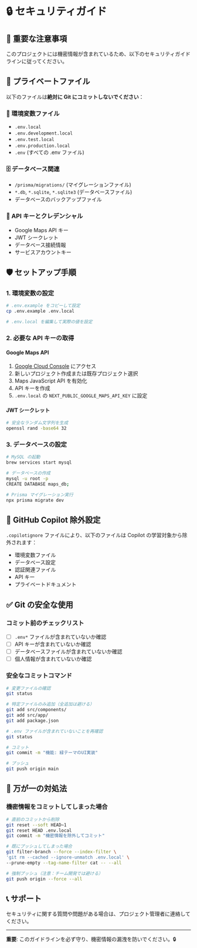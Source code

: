# 🔒 セキュリティガイド

## 🚨 重要な注意事項

このプロジェクトには機密情報が含まれているため、以下のセキュリティガイドラインに従ってください。

## 📁 プライベートファイル

以下のファイルは**絶対に Git にコミットしないでください**：

### 🔐 環境変数ファイル

- `.env.local`
- `.env.development.local`
- `.env.test.local`
- `.env.production.local`
- `.env` (すべての .env ファイル)

### 🗄️ データベース関連

- `/prisma/migrations/` (マイグレーションファイル)
- `*.db`, `*.sqlite`, `*.sqlite3` (データベースファイル)
- データベースのバックアップファイル

### 🔑 API キーとクレデンシャル

- Google Maps API キー
- JWT シークレット
- データベース接続情報
- サービスアカウントキー

## 🛡️ セットアップ手順

### 1. 環境変数の設定

```bash
# .env.example をコピーして設定
cp .env.example .env.local

# .env.local を編集して実際の値を設定
```

### 2. 必要な API キーの取得

#### Google Maps API

1. [Google Cloud Console](https://console.cloud.google.com/) にアクセス
2. 新しいプロジェクト作成または既存プロジェクト選択
3. Maps JavaScript API を有効化
4. API キーを作成
5. `.env.local` の `NEXT_PUBLIC_GOOGLE_MAPS_API_KEY` に設定

#### JWT シークレット

```bash
# 安全なランダム文字列を生成
openssl rand -base64 32
```

### 3. データベースの設定

```bash
# MySQL の起動
brew services start mysql

# データベースの作成
mysql -u root -p
CREATE DATABASE maps_db;

# Prisma マイグレーション実行
npx prisma migrate dev
```

## 🚫 GitHub Copilot 除外設定

`.copilotignore` ファイルにより、以下のファイルは Copilot の学習対象から除外されます：

- 環境変数ファイル
- データベース設定
- 認証関連ファイル
- API キー
- プライベートドキュメント

## ✅ Git の安全な使用

### コミット前のチェックリスト

- [ ] `.env*` ファイルが含まれていないか確認
- [ ] API キーが含まれていないか確認
- [ ] データベースファイルが含まれていないか確認
- [ ] 個人情報が含まれていないか確認

### 安全なコミットコマンド

```bash
# 変更ファイルの確認
git status

# 特定ファイルのみ追加（全追加は避ける）
git add src/components/
git add src/app/
git add package.json

# .env ファイルが含まれていないことを再確認
git status

# コミット
git commit -m "機能: 緑テーマのUI実装"

# プッシュ
git push origin main
```

## 🚨 万が一の対処法

### 機密情報をコミットしてしまった場合

```bash
# 直前のコミットから削除
git reset --soft HEAD~1
git reset HEAD .env.local
git commit -m "機密情報を除外してコミット"

# 既にプッシュしてしまった場合
git filter-branch --force --index-filter \
'git rm --cached --ignore-unmatch .env.local' \
--prune-empty --tag-name-filter cat -- --all

# 強制プッシュ（注意：チーム開発では避ける）
git push origin --force --all
```

## 📞 サポート

セキュリティに関する質問や問題がある場合は、プロジェクト管理者に連絡してください。

---

**重要**: このガイドラインを必ず守り、機密情報の漏洩を防いでください。🔒
